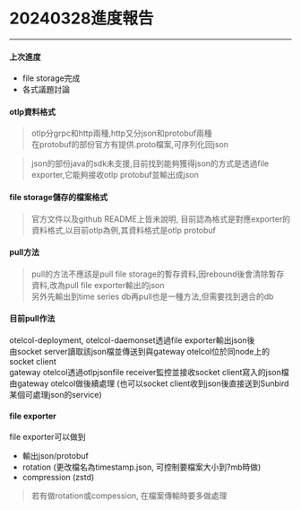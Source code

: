 # 20240328進度報告
---

#### 上次進度
* file storage完成
* 各式議題討論

#### otlp資料格式
> otlp分grpc和http兩種,http又分json和protobuf兩種  
在protobuf的部份官方有提供.proto檔案,可序列化回json

> json的部份java的sdk未支援,目前找到能夠獲得json的方式是透過file exporter,它能夠接收otlp protobuf並輸出成json

#### file storage儲存的檔案格式
> 官方文件以及github README上皆未說明, 目前認為格式是對應exporter的資料格式,以目前otlp為例,其資料格式是otlp protobuf


#### pull方法
> pull的方法不應該是pull file storage的暫存資料,因rebound後會清除暫存資料,改為pull file exporter輸出的json  
另外先輸出到time series db再pull也是一種方法,但需要找到適合的db

#### 目前pull作法
otelcol-deployment, otelcol-daemonset透過file exporter輸出json後  
由socket server讀取該json檔並傳送到與gateway otelcol位於同node上的socket client  
gateway otelcol透過otlpjsonfile receiver監控並接收socket client寫入的json檔  
由gateway otelcol做後續處理 (也可以socket client收到json後直接送到Sunbird某個可處理json的service)

#### file exporter
file exporter可以做到
* 輸出json/protobuf
* rotation (更改檔名為timestamp.json, 可控制要檔案大小到?mb時做)
* compression (zstd)
  

> 若有做rotation或compession, 在檔案傳輸時要多做處理
